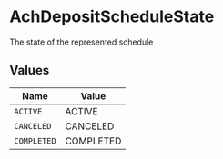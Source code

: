# AchDepositScheduleState

The state of the represented schedule


## Values

| Name        | Value       |
| ----------- | ----------- |
| `ACTIVE`    | ACTIVE      |
| `CANCELED`  | CANCELED    |
| `COMPLETED` | COMPLETED   |
